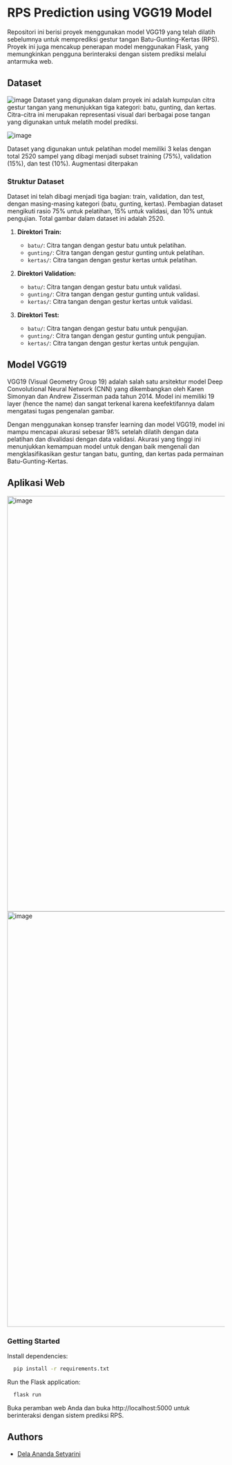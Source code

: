 # RPS Prediction using VGG19 Model
Repositori ini berisi proyek menggunakan model VGG19 yang telah dilatih sebelumnya untuk memprediksi gestur tangan Batu-Gunting-Kertas (RPS). Proyek ini juga mencakup penerapan model menggunakan Flask, yang memungkinkan pengguna berinteraksi dengan sistem prediksi melalui antarmuka web.

## Dataset

![image](https://github.com/delananda30/rpsprediction/assets/71807981/d55bb033-48a4-42ff-b29d-08ddfab5eafc)
Dataset yang digunakan dalam proyek ini adalah kumpulan citra gestur tangan yang menunjukkan tiga kategori: batu, gunting, dan kertas. Citra-citra ini merupakan representasi visual dari berbagai pose tangan yang digunakan untuk melatih model prediksi.



![image](https://github.com/delananda30/rpsprediction/assets/71807981/67d18abe-44df-4c38-be0a-d5ba1584253a)

Dataset yang digunakan untuk pelatihan model memiliki 3 kelas dengan total 2520 sampel yang dibagi menjadi subset training (75%), validation (15%), dan test (10%). Augmentasi diterpakan 



### Struktur Dataset
Dataset ini telah dibagi menjadi tiga bagian: train, validation, dan test, dengan masing-masing kategori (batu, gunting, kertas). Pembagian dataset mengikuti rasio 75% untuk pelatihan, 15% untuk validasi, dan 10% untuk pengujian. Total gambar dalam dataset ini adalah 2520.

1. **Direktori Train:**
   - `batu/`: Citra tangan dengan gestur batu untuk pelatihan.
   - `gunting/`: Citra tangan dengan gestur gunting untuk pelatihan.
   - `kertas/`: Citra tangan dengan gestur kertas untuk pelatihan.

2. **Direktori Validation:**
   - `batu/`: Citra tangan dengan gestur batu untuk validasi.
   - `gunting/`: Citra tangan dengan gestur gunting untuk validasi.
   - `kertas/`: Citra tangan dengan gestur kertas untuk validasi.

3. **Direktori Test:**
   - `batu/`: Citra tangan dengan gestur batu untuk pengujian.
   - `gunting/`: Citra tangan dengan gestur gunting untuk pengujian.
   - `kertas/`: Citra tangan dengan gestur kertas untuk pengujian.

## Model VGG19
VGG19 (Visual Geometry Group 19) adalah salah satu arsitektur model Deep Convolutional Neural Network (CNN) yang dikembangkan oleh Karen Simonyan dan Andrew Zisserman pada tahun 2014. Model ini memiliki 19 layer (hence the name) dan sangat terkenal karena keefektifannya dalam mengatasi tugas pengenalan gambar.

Dengan menggunakan konsep transfer learning dan model VGG19, model ini mampu mencapai akurasi sebesar 98% setelah dilatih dengan data pelatihan dan divalidasi dengan data validasi. Akurasi yang tinggi ini menunjukkan kemampuan model untuk dengan baik mengenali dan mengklasifikasikan gestur tangan batu, gunting, dan kertas pada permainan Batu-Gunting-Kertas.

## Aplikasi Web
<img width="960" alt="image" src="https://github.com/delananda30/rpsprediction/assets/71807981/f128877e-bbab-4e7f-926c-dd7d7cdf6b38">
<img width="960" alt="image" src="https://github.com/delananda30/rpsprediction/assets/71807981/744c8b92-9560-4528-9d62-f35ec814fc1f">

### Getting Started
Install dependencies:
```bash
  pip install -r requirements.txt
```

Run the Flask application:
```bash
  flask run
```
Buka peramban web Anda dan buka http://localhost:5000 untuk berinteraksi dengan sistem prediksi RPS.

## Authors
- [Dela Ananda Setyarini](https://github.com/delananda30)
